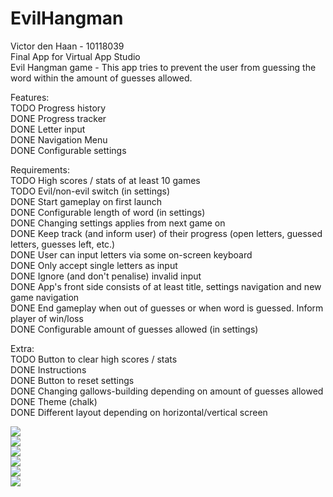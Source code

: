 # EvilHangman
Victor den Haan - 10118039  
Final App for Virtual App Studio  
Evil Hangman game - This app tries to prevent the user from guessing the word
within the amount of guesses allowed.

Features:  
TODO Progress history  
DONE Progress tracker  
DONE Letter input  
DONE Navigation Menu  
DONE Configurable settings  

Requirements:  
TODO High scores / stats of at least 10 games  
TODO Evil/non-evil switch (in settings)  
DONE Start gameplay on first launch  
DONE Configurable length of word (in settings)  
DONE Changing settings applies from next game on  
DONE Keep track (and inform user) of their progress (open letters, guessed letters, guesses left, etc.)  
DONE User can input letters via some on-screen keyboard  
DONE Only accept single letters as input  
DONE Ignore (and don't penalise) invalid input  
DONE App's front side consists of at least title, settings navigation and new game navigation  
DONE End gameplay when out of guesses or when word is guessed. Inform player of win/loss  
DONE Configurable amount of guesses allowed (in settings)  

Extra:  
TODO Button to clear high scores / stats  
DONE Instructions  
DONE Button to reset settings  
DONE Changing gallows-building depending on amount of guesses allowed  
DONE Theme (chalk)  
DONE Different layout depending on horizontal/vertical screen  

![](images/user_experience_sketches.png?raw=true)  
![](images/menu_activity.png?raw=true)  
![](images/gameplay_activity.png?raw=true)  
![](images/settings_activity.png?raw=true)  
![](images/high_scores_activity.png?raw=true)  
![](images/instructions_activity.png?raw=true)  